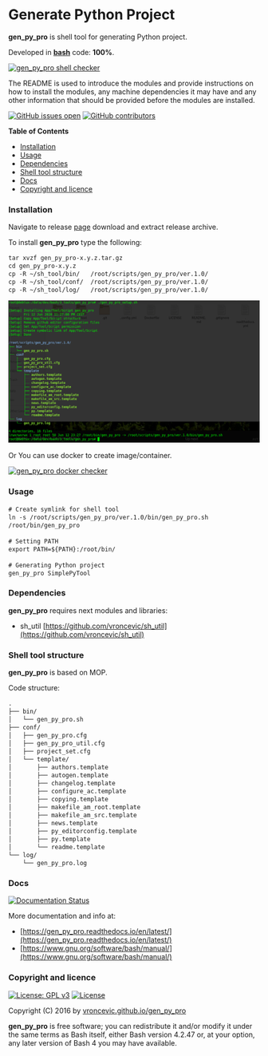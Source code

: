 # Generate Python Project

**gen_py_pro** is shell tool for generating Python project.

Developed in **[bash](https://en.wikipedia.org/wiki/Bash_(Unix_shell))** code: **100%**.

[![gen_py_pro shell checker](https://github.com/vroncevic/gen_py_pro/workflows/gen_py_pro%20shell%20checker/badge.svg)](https://github.com/vroncevic/gen_py_pro/actions?query=workflow%3A%22gen_py_pro+shell+checker%22)

The README is used to introduce the modules and provide instructions on
how to install the modules, any machine dependencies it may have and any
other information that should be provided before the modules are installed.

[![GitHub issues open](https://img.shields.io/github/issues/vroncevic/gen_py_pro.svg)](https://github.com/vroncevic/gen_py_pro/issues) [![GitHub contributors](https://img.shields.io/github/contributors/vroncevic/gen_py_pro.svg)](https://github.com/vroncevic/gen_py_pro/graphs/contributors)

<!-- START doctoc generated TOC please keep comment here to allow auto update -->
<!-- DON'T EDIT THIS SECTION, INSTEAD RE-RUN doctoc TO UPDATE -->
**Table of Contents**

- [Installation](#installation)
- [Usage](#usage)
- [Dependencies](#dependencies)
- [Shell tool structure](#shell-tool-structure)
- [Docs](#docs)
- [Copyright and licence](#copyright-and-licence)

<!-- END doctoc generated TOC please keep comment here to allow auto update -->

### Installation

Navigate to release [page](https://github.com/vroncevic/gen_py_pro/releases) download and extract release archive.

To install **gen_py_pro** type the following:

```
tar xvzf gen_py_pro-x.y.z.tar.gz
cd gen_py_pro-x.y.z
cp -R ~/sh_tool/bin/   /root/scripts/gen_py_pro/ver.1.0/
cp -R ~/sh_tool/conf/  /root/scripts/gen_py_pro/ver.1.0/
cp -R ~/sh_tool/log/   /root/scripts/gen_py_pro/ver.1.0/
```

![alt tag](https://raw.githubusercontent.com/vroncevic/gen_py_pro/dev/docs/setup_tree.png)

Or You can use docker to create image/container.

[![gen_py_pro docker checker](https://github.com/vroncevic/gen_py_pro/workflows/gen_py_pro%20docker%20checker/badge.svg)](https://github.com/vroncevic/gen_py_pro/actions?query=workflow%3A%22gen_py_pro+docker+checker%22)

### Usage

```
# Create symlink for shell tool
ln -s /root/scripts/gen_py_pro/ver.1.0/bin/gen_py_pro.sh /root/bin/gen_py_pro

# Setting PATH
export PATH=${PATH}:/root/bin/

# Generating Python project
gen_py_pro SimplePyTool
```

### Dependencies

**gen_py_pro** requires next modules and libraries:
* sh_util [https://github.com/vroncevic/sh_util](https://github.com/vroncevic/sh_util)

### Shell tool structure

**gen_py_pro** is based on MOP.

Code structure:
```
.
├── bin/
│   └── gen_py_pro.sh
├── conf/
│   ├── gen_py_pro.cfg
│   ├── gen_py_pro_util.cfg
│   ├── project_set.cfg
│   └── template/
│       ├── authors.template
│       ├── autogen.template
│       ├── changelog.template
│       ├── configure_ac.template
│       ├── copying.template
│       ├── makefile_am_root.template
│       ├── makefile_am_src.template
│       ├── news.template
│       ├── py_editorconfig.template
│       ├── py.template
│       └── readme.template
└── log/
    └── gen_py_pro.log

```

### Docs

[![Documentation Status](https://readthedocs.org/projects/gen_py_pro/badge/?version=latest)](https://gen_py_pro.readthedocs.io/projects/gen_py_pro/en/latest/?badge=latest)

More documentation and info at:
* [https://gen_py_pro.readthedocs.io/en/latest/](https://gen_py_pro.readthedocs.io/en/latest/)
* [https://www.gnu.org/software/bash/manual/](https://www.gnu.org/software/bash/manual/)

### Copyright and licence

[![License: GPL v3](https://img.shields.io/badge/License-GPLv3-blue.svg)](https://www.gnu.org/licenses/gpl-3.0) [![License](https://img.shields.io/badge/License-Apache%202.0-blue.svg)](https://opensource.org/licenses/Apache-2.0)

Copyright (C) 2016 by [vroncevic.github.io/gen_py_pro](https://vroncevic.github.io/gen_py_pro)

**gen_py_pro** is free software; you can redistribute it and/or modify
it under the same terms as Bash itself, either Bash version 4.2.47 or,
at your option, any later version of Bash 4 you may have available.


